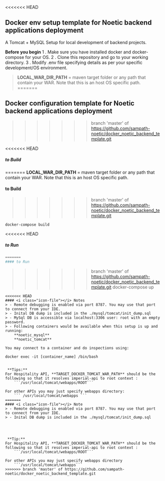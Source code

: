 <<<<<<< HEAD
## Docker env setup template for Noetic backend applications deployment

A Tomcat + MySQL Setup for local development of backend projects.

**Before you begin**
1 . Make sure you have installed docker and docker-compose for your OS.
2 . Clone this repository and go to your working directory.
3 . Modify .env file specifying details as per your specific development/OS environment.

> **LOCAL_WAR_DIR_PATH** = maven target folder or any path that contain your WAR. Note that this is an host OS specific path.
=======
## Docker configuration template for Noetic backend applications deployment
>>>>>>> branch 'master' of https://github.com/sampath-noetic/docker_noetic_backend_template.git



<<<<<<< HEAD
##### to Build
=======
**LOCAL_WAR_DIR_PATH** = maven target folder or any path that contain your WAR. Note that this is an host OS specific path.

#### to Build
>>>>>>> branch 'master' of https://github.com/sampath-noetic/docker_noetic_backend_template.git
```
docker-compose build
```

<<<<<<< HEAD
##### to Run
```s
=======
#### to Run
```
>>>>>>> branch 'master' of https://github.com/sampath-noetic/docker_noetic_backend_template.git
docker-compose up
```
<<<<<<< HEAD
#### <i class="icon-file"></i> Notes
> - Remote debugging is enabled via port 8787. You may use that port to connect from your IDE.
> - Inital DB dump is included in the ./mysql/tomcat/init_dump.sql
> - MySql DB is accessible via localhost:3306 user: root with an empty password. 
> - Following containers would be available when this setup is up and running:
	**noetic_mysql**
	**noetic_tomcat**
	
You may connect to a container and do inspections using:
```
	docker exec -it [container_name] /bin/bash 
```

 **Tips:** 
For Hospitality API, **TARGET_DOCKER_TOMCAT_WAR_PATH** should be the following so that it resolves imperial-api to root context :
	```/usr/local/tomcat/webapps/ROOT```
	
For other APIs you may just specify webapps directory:
    ``` /usr/local/tomcat/webapps ```
=======
#### <i class="icon-file"></i> Note
> - Remote debugging is enabled via port 8787. You may use that port to connect from your IDE.
> - Inital DB dump is included in the ./mysql/tomcat/init_dump.sql




 **Tip:** 
For Hospitality API, **TARGET_DOCKER_TOMCAT_WAR_PATH** should be the following so that it resolves imperial-api to root context :
	```/usr/local/tomcat/webapps/ROOT```
	
For other APIs you may just specify webapps directory
    ```/usr/local/tomcat/webapps```
>>>>>>> branch 'master' of https://github.com/sampath-noetic/docker_noetic_backend_template.git
